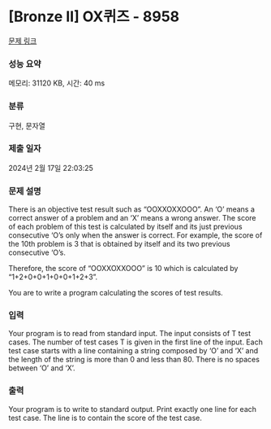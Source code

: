 # [Bronze II] OX퀴즈 - 8958 

[문제 링크](https://www.acmicpc.net/problem/8958) 

### 성능 요약

메모리: 31120 KB, 시간: 40 ms

### 분류

구현, 문자열

### 제출 일자

2024년 2월 17일 22:03:25

### 문제 설명

<p>There is an objective test result such as “OOXXOXXOOO”. An ‘O’ means a correct answer of a problem and an ‘X’ means a wrong answer. The score of each problem of this test is calculated by itself and its just previous consecutive ‘O’s only when the answer is correct. For example, the score of the 10th problem is 3 that is obtained by itself and its two previous consecutive ‘O’s. </p>

<p>Therefore, the score of “OOXXOXXOOO” is 10 which is calculated by “1+2+0+0+1+0+0+1+2+3”. </p>

<p>You are to write a program calculating the scores of test results. </p>

### 입력 

 <p>Your program is to read from standard input. The input consists of T test cases. The number of test cases T is given in the first line of the input. Each test case starts with a line containing a string composed by ‘O’ and ‘X’ and the length of the string is more than 0 and less than 80. There is no spaces between ‘O’ and ‘X’. </p>

### 출력 

 <p>Your program is to write to standard output. Print exactly one line for each test case. The line is to contain the score of the test case. </p>


